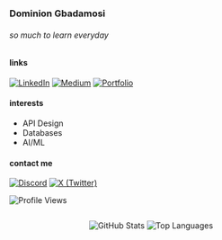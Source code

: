 <div align="left">

### Dominion Gbadamosi  
###### so much to learn everyday  

#### links  
[![LinkedIn](https://img.shields.io/badge/LinkedIn-0A66C2?style=flat-rounded&logo=linkedin&logoColor=white)](https://www.linkedin.com/dominion-gbadamosi)
[![Medium](https://img.shields.io/badge/Medium-000000?style=flat-rounded&logo=medium&logoColor=white)](https://medium.com/@dngi267)
[![Portfolio](https://img.shields.io/badge/Portfolio-FF4088?style=flat-rounded&logo=vercel&logoColor=white&target=_blank)](https://dominion-gbadamosi.xyz)

#### interests  
- API Design  
- Databases  
- AI/ML  

#### contact me  
[![Discord](https://img.shields.io/badge/Discord-5865F2?style=flat-rounded&logo=discord&logoColor=white)](https://discord.com/users/267dngi)
[![X (Twitter)](https://img.shields.io/badge/Twitter/X-000000?style=flat-rounded&logo=x&logoColor=white)](https://www.x.com/_dngi)
  
![Profile Views](https://komarev.com/ghpvc/?username=kiing-dom&color=000000&style=flat-rounded)

<div style="display: flex; justify-content: center; gap: 10px; flex-wrap: wrap;">
  
![GitHub Stats](https://github-readme-stats.vercel.app/api?username=kiing-dom&show_icons=true&locale=en&theme=rose&hide_title=true&card_width=300)
![Top Languages](https://github-readme-stats.vercel.app/api/top-langs/?username=kiing-dom&layout=compact&hide_border=true&langs_count=6&show_icons=true&hide=Jupyter%20Notebook,HTML,CSS&theme=rose&card_width=300)

</div>

</div>
